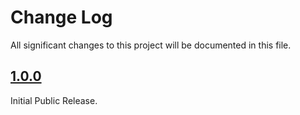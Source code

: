 # Change Log
All significant changes to this project will be documented in this file.

## [1.0.0](https://github.com/tonystone/tracelog-adaptive-writer/tree/1.0.0)

Initial Public Release.
